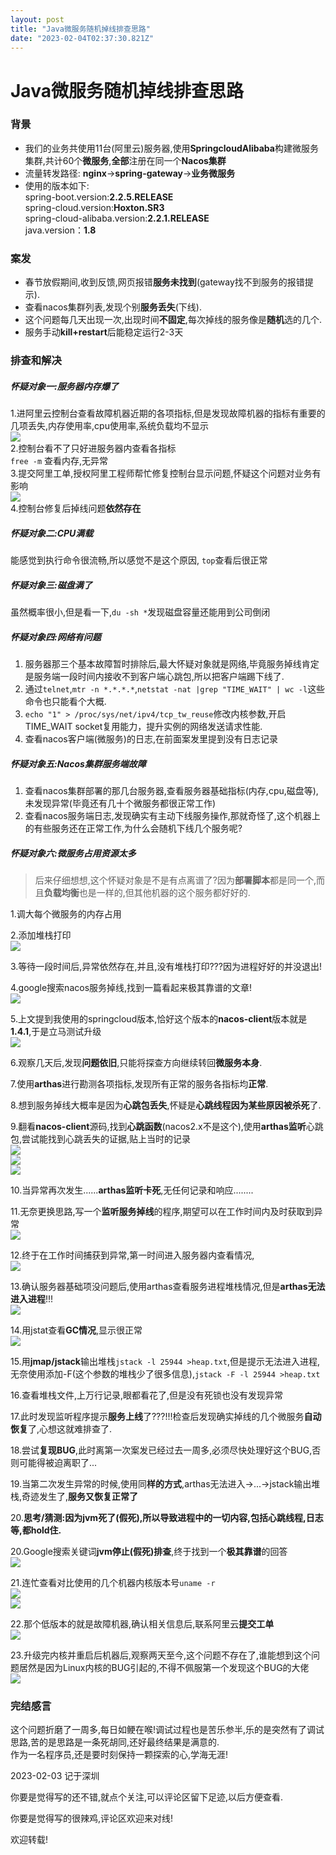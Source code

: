 ```yaml
---
layout: post
title: "Java微服务随机掉线排查思路"
date: "2023-02-04T02:37:30.821Z"
---
```

Java微服务随机掉线排查思路
===============

### 背景

*   我们的业务共使用11台(阿里云)服务器,使用**SpringcloudAlibaba**构建微服务集群,共计60个**微服务**,**全部**注册在同一个**Nacos集群**
*   流量转发路径: **nginx**\->**spring-gateway**\->**业务微服务**
*   使用的版本如下:  
    spring-boot.version:**2.2.5.RELEASE**  
    spring-cloud.version:**Hoxton.SR3**  
    spring-cloud-alibaba.version:**2.2.1.RELEASE**  
    java.version：**1.8**

### 案发

*   春节放假期间,收到反馈,网页报错**服务未找到**(gateway找不到服务的报错提示).
*   查看nacos集群列表,发现个别**服务丢失**(下线).
*   这个问题每几天出现一次,出现时间**不固定**,每次掉线的服务像是**随机**选的几个.
*   服务手动**kill+restart**后能稳定运行2-3天

### 排查和解决

##### 怀疑对象一:**服务器内存爆了**

1.进阿里云控制台查看故障机器近期的各项指标,但是发现故障机器的指标有重要的几项丢失,内存使用率,cpu使用率,系统负载均不显示  
![](https://img2023.cnblogs.com/blog/2241824/202302/2241824-20230203140825118-1908957640.jpg)  
2.控制台看不了只好进服务器内查看各指标  
`free -m` 查看内存,无异常  
3.提交阿里工单,授权阿里工程师帮忙修复控制台显示问题,怀疑这个问题对业务有影响  
![](https://img2023.cnblogs.com/blog/2241824/202302/2241824-20230203141500264-1624819935.jpg)  
4.控制台修复后掉线问题**依然存在**

##### 怀疑对象二:**CPU满载**

能感觉到执行命令很流畅,所以感觉不是这个原因, `top`查看后很正常

##### 怀疑对象三:**磁盘满了**

虽然概率很小,但是看一下,`du -sh *`发现磁盘容量还能用到公司倒闭

##### 怀疑对象四:**网络有问题**

1.  服务器那三个基本故障暂时排除后,最大怀疑对象就是网络,毕竟服务掉线肯定是服务端一段时间内接收不到客户端心跳包,所以把客户端踢下线了.
2.  通过`telnet`,`mtr -n *.*.*.*`,`netstat -nat |grep "TIME_WAIT" | wc -l`这些命令也只能看个大概.
3.  `echo "1" > /proc/sys/net/ipv4/tcp_tw_reuse`修改内核参数,开启TIME\_WAIT socket复用能力，提升实例的网络发送请求性能.
4.  查看nacos客户端(微服务)的日志,在前面案发里提到没有日志记录

##### 怀疑对象五:**Nacos集群服务端故障**

1.  查看nacos集群部署的那几台服务器,查看服务器基础指标(内存,cpu,磁盘等),未发现异常(毕竟还有几十个微服务都很正常工作)
2.  查看nacos服务端日志,发现确实有主动下线服务操作,那就奇怪了,这个机器上的有些服务还在正常工作,为什么会随机下线几个服务呢?

##### 怀疑对象六:**微服务占用资源太多**

> 后来仔细想想,这个怀疑对象是不是有点离谱了?因为**部署脚本**都是同一个,而且**负载均衡**也是一样的,但其他机器的这个服务都好好的.

1.调大每个微服务的内存占用

2.添加堆栈打印  
![](https://img2023.cnblogs.com/blog/2241824/202302/2241824-20230203144641115-1475922204.jpg)

3.等待一段时间后,异常依然存在,并且,没有堆栈打印???因为进程好好的并没退出!

4.google搜索nacos服务掉线,找到一篇看起来极其靠谱的文章!  
![](https://img2023.cnblogs.com/blog/2241824/202302/2241824-20230203150209587-484782149.jpg)

5.上文提到我使用的springcloud版本,恰好这个版本的**nacos-client**版本就是**1.4.1**,于是立马测试升级  
![](https://img2023.cnblogs.com/blog/2241824/202302/2241824-20230203150516102-1269920905.jpg)

6.观察几天后,发现**问题依旧**,只能将探查方向继续转回**微服务本身**.

7.使用**arthas**进行勘测各项指标,发现所有正常的服务各指标均**正常**.

8.想到服务掉线大概率是因为**心跳包丢失**,怀疑是**心跳线程因为某些原因被杀死**了.

9.翻看**nacos-client**源码,找到**心跳函数**(nacos2.x不是这个),使用**arthas监听**心跳包,尝试能找到心跳丢失的证据,贴上当时的记录  
![](https://img2023.cnblogs.com/blog/2241824/202302/2241824-20230203151356258-1790019879.jpg)  
![](https://img2023.cnblogs.com/blog/2241824/202302/2241824-20230203151912072-1849429930.jpg)  
![](https://img2023.cnblogs.com/blog/2241824/202302/2241824-20230203153134469-2008609602.jpg)

10.当异常再次发生......**arthas监听卡死**,无任何记录和响应........

11.无奈更换思路,写一个**监听服务掉线**的程序,期望可以在工作时间内及时获取到异常  
![](https://img2023.cnblogs.com/blog/2241824/202302/2241824-20230203152610312-1266992846.jpg)

12.终于在工作时间捕获到异常,第一时间进入服务器内查看情况,  
![](https://img2023.cnblogs.com/blog/2241824/202302/2241824-20230203153026212-1845529735.jpg)

13.确认服务器基础项没问题后,使用arthas查看服务进程堆栈情况,但是**arthas无法进入进程**!!!  
![](https://img2023.cnblogs.com/blog/2241824/202302/2241824-20230203153238911-628386688.jpg)

14.用jstat查看**GC情况**,显示很正常  
![](https://img2023.cnblogs.com/blog/2241824/202302/2241824-20230203153340218-281090368.jpg)

15.用**jmap/jstack**输出堆栈`jstack -l 25944 >heap.txt`,但是提示无法进入进程,无奈使用添加-F(这个参数的堆栈少了很多信息),`jstack -F -l 25944 >heap.txt`

16.查看堆栈文件,上万行记录,眼都看花了,但是没有死锁也没有发现异常

17.此时发现监听程序提示**服务上线**了???!!!检查后发现确实掉线的几个微服务**自动恢复**了,心想这就难排查了.

18.尝试**复现BUG**,此时离第一次案发已经过去一周多,必须尽快处理好这个BUG,否则可能得被迫离职了...

19.当第二次发生异常的时候,使用同**样的方式**,arthas无法进入->...->jstack输出堆栈,奇迹发生了,**服务又恢复正常了**

20.**思考/猜测:因为jvm死了(假死),所以导致进程中的一切内容,包括心跳线程,日志等,都hold住.**

20.Google搜索关键词**jvm停止(假死)排查**,终于找到一个**极其靠谱**的回答  
![](https://img2023.cnblogs.com/blog/2241824/202302/2241824-20230203154328056-1997787715.jpg)

21.连忙查看对比使用的几个机器内核版本号`uname -r`  
![](https://img2023.cnblogs.com/blog/2241824/202302/2241824-20230203154452695-612171792.png)  
![](https://img2023.cnblogs.com/blog/2241824/202302/2241824-20230203154539619-553797401.jpg)

22.那个低版本的就是故障机器,确认相关信息后,联系阿里云**提交工单**  
![](https://img2023.cnblogs.com/blog/2241824/202302/2241824-20230203154844938-1650571362.jpg)

23.升级完内核并重启后机器后,观察两天至今,这个问题不存在了,谁能想到这个问题居然是因为Linux内核的BUG引起的,不得不佩服第一个发现这个BUG的大佬  
![](https://img2023.cnblogs.com/blog/2241824/202302/2241824-20230203155209101-1854705326.jpg)

### 完结感言

这个问题折磨了一周多,每日如鲠在喉!调试过程也是苦乐参半,乐的是突然有了调试思路,苦的是思路是一条死胡同,还好最终结果是满意的.  
作为一名程序员,还是要时刻保持一颗探索的心,学海无涯!

2023-02-03 记于深圳

你要是觉得写的还不错,就点个关注,可以评论区留下足迹,以后方便查看.

你要是觉得写的很辣鸡,评论区欢迎来对线!

欢迎转载!